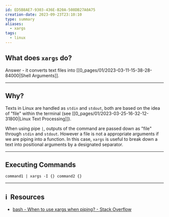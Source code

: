 ```yaml
---
id: ED5B8AE7-9303-436E-B20A-508DB27A0A75
creation-date: 2023-09-23T23:10:10
type: summary
aliases:
  - xargs
tags:
  - linux
---
```


## What does `xargs` do?

Answer - it converts text files into [[0_pages/01/2023-03-11-15-38-28-84000|Shell Arguments]].

---
## Why?

Texts in Linux are handled as `stdin` and `stdout`, both are based on the idea of "file" within the terminal (see [[0_pages/01/2023-03-25-16-32-12-31800|Linux Text Processing]]). 

When using pipe `|`, outputs of the command are passed down as "file" through `stdin` and `stdout`.  However a file is not a appropriate arguments if we are piping into a function. In this case, `xargs` is useful to break down a text into positional arguments by a designated separator. 

---
## Executing Commands 

```shell
command1 | xargs -I {} command2 {}
```




---
## ℹ️  Resources
- [bash - When to use xargs when piping? - Stack Overflow](https://stackoverflow.com/questions/35589179/when-to-use-xargs-when-piping#:~:text=xargs%20can%20be%20used%20when,the%20input%20stream%20of%20another.)